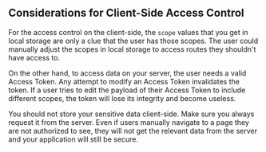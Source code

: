 ## Considerations for Client-Side Access Control

For the access control on the client-side, the `scope` values that you get in local storage are only a clue that the user has those scopes. The user could manually adjust the scopes in local storage to access routes they shouldn't have access to. 

On the other hand, to access data on your server, the user needs a valid Access Token. Any attempt to modify an Access Token invalidates the token. If a user tries to edit the payload of their Access Token to include different scopes, the token will lose its integrity and become useless.

You should not store your sensitive data client-side. Make sure you always request it from the server. Even if users manually navigate to a page they are not authorized to see, they will not get the relevant data from the server and your application will still be secure.